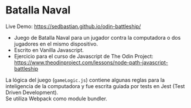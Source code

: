# Batalla Naval

Live Demo: https://sedbastian.github.io/odin-battleship/

- Juego de Batalla Naval para un jugador contra la computadora o dos jugadores en el mismo dispositivo.
- Escrito en Vanilla Javascript.
- Ejercicio para el curso de Javascript de The Odin Project:
  https://www.theodinproject.com/lessons/node-path-javascript-battleship

La lógica del juego (`gameLogic.js`) contiene algunas reglas para la inteligencia de la computadora y fue escrita guiada por tests en Jest (Test Driven Development).  
Se utiliza Webpack como module bundler.
